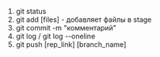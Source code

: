 1. git status
2. git add [files] - добавляет файлы в stage
3. git commit -m "комментарий"
4. git log / git log --oneline
5. git push [rep_link] [branch_name]
